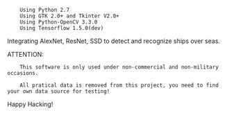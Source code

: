 		Using Python 2.7
		Using GTK 2.0+ and Tkinter V2.0+
		Using Python-OpenCV 3.3.0
		Using Tensorflow 1.5.0(dev)

Integrating AlexNet, ResNet, SSD to detect and recognize
ships over seas.

ATTENTION:

		This software is only used under non-commercial and non-military occasions.

		All pratical data is removed from this project, you need to find your own data source for testing!

Happy Hacking!
